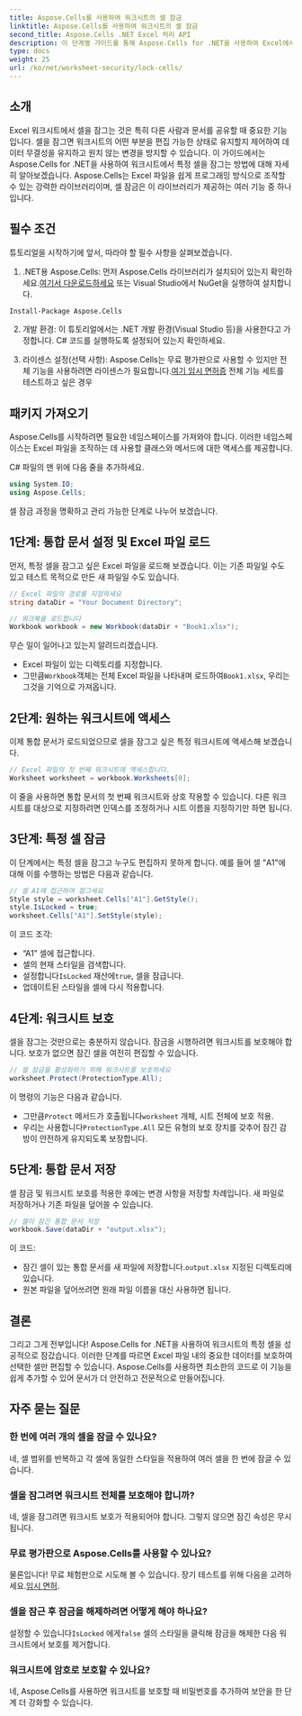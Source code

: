 ```yaml
---
title: Aspose.Cells를 사용하여 워크시트의 셀 잠금
linktitle: Aspose.Cells를 사용하여 워크시트의 셀 잠금
second_title: Aspose.Cells .NET Excel 처리 API
description: 이 단계별 가이드를 통해 Aspose.Cells for .NET을 사용하여 Excel에서 셀을 잠그는 방법을 알아보세요. 자세한 코드 예제와 쉬운 지침으로 데이터를 보호하세요.
type: docs
weight: 25
url: /ko/net/worksheet-security/lock-cells/
---
```

## 소개
Excel 워크시트에서 셀을 잠그는 것은 특히 다른 사람과 문서를 공유할 때 중요한 기능입니다. 셀을 잠그면 워크시트의 어떤 부분을 편집 가능한 상태로 유지할지 제어하여 데이터 무결성을 유지하고 원치 않는 변경을 방지할 수 있습니다. 이 가이드에서는 Aspose.Cells for .NET을 사용하여 워크시트에서 특정 셀을 잠그는 방법에 대해 자세히 알아보겠습니다. Aspose.Cells는 Excel 파일을 쉽게 프로그래밍 방식으로 조작할 수 있는 강력한 라이브러리이며, 셀 잠금은 이 라이브러리가 제공하는 여러 기능 중 하나입니다.

## 필수 조건

튜토리얼을 시작하기에 앞서, 따라야 할 필수 사항을 살펴보겠습니다.

1.  .NET용 Aspose.Cells: 먼저 Aspose.Cells 라이브러리가 설치되어 있는지 확인하세요.[여기서 다운로드하세요](https://releases.aspose.com/cells/net/) 또는 Visual Studio에서 NuGet을 실행하여 설치합니다.

```bash
Install-Package Aspose.Cells
```

2. 개발 환경: 이 튜토리얼에서는 .NET 개발 환경(Visual Studio 등)을 사용한다고 가정합니다. C# 코드를 실행하도록 설정되어 있는지 확인하세요.

3.  라이센스 설정(선택 사항): Aspose.Cells는 무료 평가판으로 사용할 수 있지만 전체 기능을 사용하려면 라이센스가 필요합니다.[여기 임시 면허증](https://purchase.aspose.com/temporary-license/) 전체 기능 세트를 테스트하고 싶은 경우


## 패키지 가져오기

Aspose.Cells를 시작하려면 필요한 네임스페이스를 가져와야 합니다. 이러한 네임스페이스는 Excel 파일을 조작하는 데 사용할 클래스와 메서드에 대한 액세스를 제공합니다.

C# 파일의 맨 위에 다음 줄을 추가하세요.

```csharp
using System.IO;
using Aspose.Cells;
```

셀 잠금 과정을 명확하고 관리 가능한 단계로 나누어 보겠습니다.

## 1단계: 통합 문서 설정 및 Excel 파일 로드

먼저, 특정 셀을 잠그고 싶은 Excel 파일을 로드해 보겠습니다. 이는 기존 파일일 수도 있고 테스트 목적으로 만든 새 파일일 수도 있습니다.

```csharp
// Excel 파일의 경로를 지정하세요
string dataDir = "Your Document Directory";

// 워크북을 로드합니다
Workbook workbook = new Workbook(dataDir + "Book1.xlsx");
```

무슨 일이 일어나고 있는지 알려드리겠습니다.
- Excel 파일이 있는 디렉토리를 지정합니다.
-  그만큼`Workbook`객체는 전체 Excel 파일을 나타내며 로드하여`Book1.xlsx`, 우리는 그것을 기억으로 가져옵니다.

## 2단계: 원하는 워크시트에 액세스

이제 통합 문서가 로드되었으므로 셀을 잠그고 싶은 특정 워크시트에 액세스해 보겠습니다.

```csharp
// Excel 파일의 첫 번째 워크시트에 액세스합니다.
Worksheet worksheet = workbook.Worksheets[0];
```

이 줄을 사용하면 통합 문서의 첫 번째 워크시트와 상호 작용할 수 있습니다. 다른 워크시트를 대상으로 지정하려면 인덱스를 조정하거나 시트 이름을 지정하기만 하면 됩니다.

## 3단계: 특정 셀 잠금

이 단계에서는 특정 셀을 잠그고 누구도 편집하지 못하게 합니다. 예를 들어 셀 "A1"에 대해 이를 수행하는 방법은 다음과 같습니다.

```csharp
// 셀 A1에 접근하여 잠그세요
Style style = worksheet.Cells["A1"].GetStyle();
style.IsLocked = true;
worksheet.Cells["A1"].SetStyle(style);
```

이 코드 조각:
- “A1” 셀에 접근합니다.
- 셀의 현재 스타일을 검색합니다.
-  설정합니다`IsLocked` 재산에`true`, 셀을 잠급니다.
- 업데이트된 스타일을 셀에 다시 적용합니다.

## 4단계: 워크시트 보호

셀을 잠그는 것만으로는 충분하지 않습니다. 잠금을 시행하려면 워크시트를 보호해야 합니다. 보호가 없으면 잠긴 셀을 여전히 편집할 수 있습니다.

```csharp
// 셀 잠금을 활성화하기 위해 워크시트를 보호하세요
worksheet.Protect(ProtectionType.All);
```

이 명령의 기능은 다음과 같습니다.
-  그만큼`Protect` 메서드가 호출됩니다`worksheet` 개체, 시트 전체에 보호 적용.
-  우리는 사용합니다`ProtectionType.All` 모든 유형의 보호 장치를 갖추어 잠긴 감방이 안전하게 유지되도록 보장합니다.

## 5단계: 통합 문서 저장

셀 잠금 및 워크시트 보호를 적용한 후에는 변경 사항을 저장할 차례입니다. 새 파일로 저장하거나 기존 파일을 덮어쓸 수 있습니다.

```csharp
// 셀이 잠긴 통합 문서 저장
workbook.Save(dataDir + "output.xlsx");
```

이 코드:
-  잠긴 셀이 있는 통합 문서를 새 파일에 저장합니다.`output.xlsx` 지정된 디렉토리에 있습니다.
- 원본 파일을 덮어쓰려면 원래 파일 이름을 대신 사용하면 됩니다.


## 결론

그리고 그게 전부입니다! Aspose.Cells for .NET을 사용하여 워크시트의 특정 셀을 성공적으로 잠갔습니다. 이러한 단계를 따르면 Excel 파일 내의 중요한 데이터를 보호하여 선택한 셀만 편집할 수 있습니다. Aspose.Cells를 사용하면 최소한의 코드로 이 기능을 쉽게 추가할 수 있어 문서가 더 안전하고 전문적으로 만들어집니다.


## 자주 묻는 질문

### 한 번에 여러 개의 셀을 잠글 수 있나요?
네, 셀 범위를 반복하고 각 셀에 동일한 스타일을 적용하여 여러 셀을 한 번에 잠글 수 있습니다.

### 셀을 잠그려면 워크시트 전체를 보호해야 합니까?
네, 셀을 잠그려면 워크시트 보호가 적용되어야 합니다. 그렇지 않으면 잠긴 속성은 무시됩니다.

### 무료 평가판으로 Aspose.Cells를 사용할 수 있나요?
 물론입니다! 무료 체험판으로 시도해 볼 수 있습니다. 장기 테스트를 위해 다음을 고려하세요.[임시 면허](https://purchase.aspose.com/temporary-license/).

### 셀을 잠근 후 잠금을 해제하려면 어떻게 해야 하나요?
 설정할 수 있습니다`IsLocked` 에게`false` 셀의 스타일을 클릭해 잠금을 해제한 다음 워크시트에서 보호를 제거합니다.

### 워크시트에 암호로 보호할 수 있나요?
네, Aspose.Cells를 사용하면 워크시트를 보호할 때 비밀번호를 추가하여 보안을 한 단계 더 강화할 수 있습니다.
